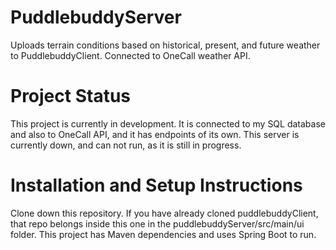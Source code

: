 # PuddlebuddyServer

Uploads terrain conditions based on historical, present, and future weather to PuddlebuddyClient. Connected to OneCall weather API.


# Project Status

This project is currently in development. It is connected to my SQL database and also to OneCall API, and it has endpoints of its own. This server is currently down, and can not run, as it is still in progress.


# Installation and Setup Instructions

Clone down this repository. If you have already cloned puddlebuddyClient, that repo belongs inside this one in the puddlebuddyServer/src/main/ui folder. This project has Maven dependencies and uses Spring Boot to run.
